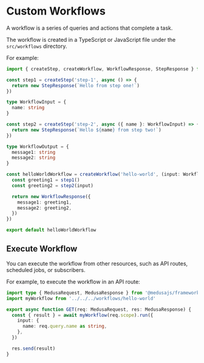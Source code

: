 # Custom Workflows

A workflow is a series of queries and actions that complete a task.

The workflow is created in a TypeScript or JavaScript file under the `src/workflows` directory.

For example:

```ts
import { createStep, createWorkflow, WorkflowResponse, StepResponse } from '@medusajs/workflows-sdk'

const step1 = createStep('step-1', async () => {
  return new StepResponse(`Hello from step one!`)
})

type WorkflowInput = {
  name: string
}

const step2 = createStep('step-2', async ({ name }: WorkflowInput) => {
  return new StepResponse(`Hello ${name} from step two!`)
})

type WorkflowOutput = {
  message1: string
  message2: string
}

const helloWorldWorkflow = createWorkflow('hello-world', (input: WorkflowInput) => {
  const greeting1 = step1()
  const greeting2 = step2(input)

  return new WorkflowResponse({
    message1: greeting1,
    message2: greeting2,
  })
})

export default helloWorldWorkflow
```

## Execute Workflow

You can execute the workflow from other resources, such as API routes, scheduled jobs, or subscribers.

For example, to execute the workflow in an API route:

```ts
import type { MedusaRequest, MedusaResponse } from '@medusajs/framework'
import myWorkflow from '../../../workflows/hello-world'

export async function GET(req: MedusaRequest, res: MedusaResponse) {
  const { result } = await myWorkflow(req.scope).run({
    input: {
      name: req.query.name as string,
    },
  })

  res.send(result)
}
```
